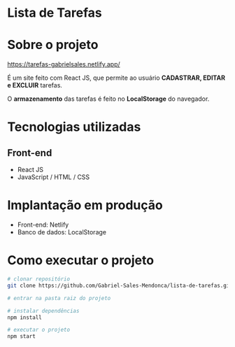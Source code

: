 # Lista de Tarefas
# Sobre o projeto

<a href="https://tarefas-gabrielsales.netlify.app/" target="_blank">https://tarefas-gabrielsales.netlify.app/</a>

É um site feito com React JS, que permite ao usuário **CADASTRAR, EDITAR e EXCLUIR** tarefas.  

O **armazenamento** das tarefas é feito no **LocalStorage** do navegador.

# Tecnologias utilizadas
## Front-end
- React JS
- JavaScript / HTML / CSS

# Implantação em produção
- Front-end: Netlify
- Banco de dados: LocalStorage

# Como executar o projeto

```bash
# clonar repositório
git clone https://github.com/Gabriel-Sales-Mendonca/lista-de-tarefas.git

# entrar na pasta raiz do projeto

# instalar dependências
npm install

# executar o projeto
npm start

```
